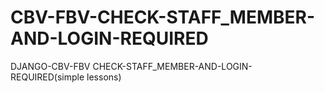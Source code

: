 # CBV-FBV-CHECK-STAFF_MEMBER-AND-LOGIN-REQUIRED
DJANGO-CBV-FBV CHECK-STAFF_MEMBER-AND-LOGIN-REQUIRED(simple lessons)

